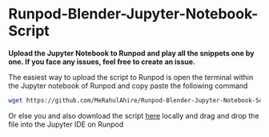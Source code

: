 # Runpod-Blender-Jupyter-Notebook-Script
**Upload the Jupyter Notebook to Runpod and play all the snippets one by one. If you face any issues, feel free to create an issue.**

The easiest way to upload the script to Runpod is open the terminal within the Jupyter notebook of Runpod and copy paste the following command
```bash
wget https://github.com/MeRahulAhire/Runpod-Blender-Jupyter-Notebook-Script/raw/main/Runpod%20Blender%20Script%20-%20Jupyter%20Notebook.ipynb
```

Or else you and also download the script [here](https://github.com/MeRahulAhire/Runpod-Blender-Jupyter-Notebook-Script/blob/main/Runpod%20Blender%20Script%20-%20Jupyter%20Notebook.ipynb) locally and drag and drop the file into the Jupyter IDE on Runpod

